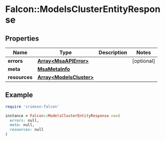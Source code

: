 # Falcon::ModelsClusterEntityResponse

## Properties

| Name | Type | Description | Notes |
| ---- | ---- | ----------- | ----- |
| **errors** | [**Array&lt;MsaAPIError&gt;**](MsaAPIError.md) |  | [optional] |
| **meta** | [**MsaMetaInfo**](MsaMetaInfo.md) |  |  |
| **resources** | [**Array&lt;ModelsCluster&gt;**](ModelsCluster.md) |  |  |

## Example

```ruby
require 'crimson-falcon'

instance = Falcon::ModelsClusterEntityResponse.new(
  errors: null,
  meta: null,
  resources: null
)
```

